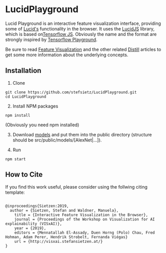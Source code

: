 # LucidPlayground

Lucid Playground is an interactive feature visualization interface, providing some of [Lucid's](https://github.com/tensorflow/lucid) functionality in the browser.
It uses the [LucidJS](https://github.com/stefsietz/LucidJS) library, which is based on[Tensorflow JS](https://www.tensorflow.org/js).
Obviously the name and the format are strongly inspired by [Tensorflow Playground](https://playground.tensorflow.org).

Be sure to read [Feature Visualization](https://distill.pub/2017/feature-visualization/) and the other related [Distill](https://distill.pub) articles to get some more information about the underlying concepts.

## Installation

1. Clone
```
git clone https://github.com/stefsietz/LucidPlayground.git
cd LucidPlayground
```

2. Install NPM packages
```
npm install
```
(Obviously you need npm installed)

3. Download [models](https://drive.google.com/open?id=1RWZMHFMFnUMKCwHybUCEONC4HiScsuTM)
and put them into the public directory (structure should be src/public/models/[AlexNet|...]).

4. Run
```
npm start
```

## How to Cite
If you find this work useful, please consider using the follwing citing template:

```

@inproceedings{Sietzen:2019,
  author = {Sietzen, Stefan and Waldner, Manuela},
	title = {Interactive Feature Visualization in the Browser},
	journal = {Proceedings of the Workshop on Visualization for AI explainability (VISxAI)},
	year = {2019},
	editors = {Mennatallah El-Assady, Duen Horng (Polo) Chau, Fred Hohman, Adam Perer, Hendrik Strobelt, Fernanda Viégas}
	url = {http://visxai.stefansietzen.at/}
}


```
